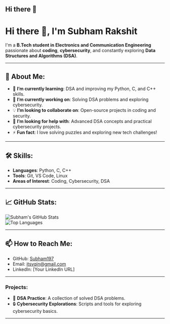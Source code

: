 ## Hi there 👋
# Hi there 👋, I'm Subham Rakshit  

I'm a **B.Tech student in Electronics and Communication Engineering** passionate about **coding**, **cybersecurity**, and constantly exploring **Data Structures and Algorithms (DSA)**.  

---

## 🚀 About Me:
- 🌱 **I’m currently learning**: DSA and improving my Python, C, and C++ skills.  
- 🔭 **I’m currently working on**: Solving DSA problems and exploring cybersecurity.  
- 💡 **I’m looking to collaborate on**: Open-source projects in coding and security.  
- 🤔 **I’m looking for help with**: Advanced DSA concepts and practical cybersecurity projects.  
- ⚡ **Fun fact**: I love solving puzzles and exploring new tech challenges!  

---

## 🛠️ Skills:
- **Languages**: Python, C, C++  
- **Tools**: Git, VS Code, Linux  
- **Areas of Interest**: Coding, Cybersecurity, DSA  

---

## 📈 GitHub Stats:
![Subham's GitHub Stats](https://github-readme-stats.vercel.app/api?username=Subham197&show_icons=true&theme=dark)  
![Top Languages](https://github-readme-stats.vercel.app/api/top-langs/?username=Subham197&layout=compact&theme=dark)

---

## 📫 How to Reach Me:
- GitHub: [Subham197](https://github.com/Subham197)  
- Email: itsvqin@gmail.com  
- LinkedIn: [Your LinkedIn URL]  

---

### Projects:
- 🌟 **DSA Practice**: A collection of solved DSA problems.  
- 🔒 **Cybersecurity Explorations**: Scripts and tools for exploring cybersecurity basics.  

---
<!--
**Subham197-web/Subham197-web** is a ✨ _special_ ✨ repository because its `README.md` (this file) appears on your GitHub profile.

Here are some ideas to get you started:

- 🔭 I’m currently working on ...
- 🌱 I’m currently learning ...
- 👯 I’m looking to collaborate on ...
- 🤔 I’m looking for help with ...
- 💬 Ask me about ...
- 📫 How to reach me: ...
- 😄 Pronouns: ...
- ⚡ Fun fact: ...
-->

